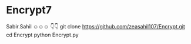 # Encrypt7
Sabir.Sahil
☺☺☺
👇👇
git clone https://github.com/zeasahil107/Encrypt.git
cd Encrypt
python Encrypt.py
